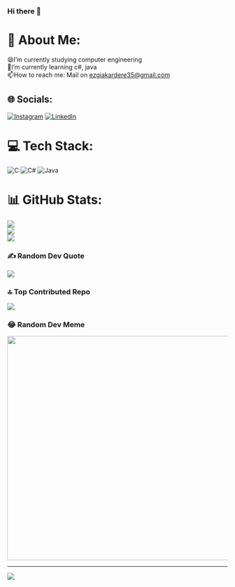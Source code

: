 ### Hi there 👋
# 💫 About Me:
😄I’m currently studying computer engineering<br>
🌱I’m currently learning c#, java<br>
📫How to reach me: Mail on ezgiakardere35@gmail.com


## 🌐 Socials:
[![Instagram](https://img.shields.io/badge/Instagram-%23E4405F.svg?logo=Instagram&logoColor=white)](https://instagram.com/https://www.instagram.com/ezgi.akardere/) [![LinkedIn](https://img.shields.io/badge/LinkedIn-%230077B5.svg?logo=linkedin&logoColor=white)](https://linkedin.com/in/https://tr.linkedin.com/in/ezgi-akardere-95a094224) 

# 💻 Tech Stack:
![C](https://img.shields.io/badge/c-%2300599C.svg?style=for-the-badge&logo=c&logoColor=white) ![C#](https://img.shields.io/badge/c%23-%23239120.svg?style=for-the-badge&logo=c-sharp&logoColor=white) ![Java](https://img.shields.io/badge/java-%23ED8B00.svg?style=for-the-badge&logo=java&logoColor=white)
# 📊 GitHub Stats:
![](https://github-readme-stats.vercel.app/api?username=ezgiakardere&theme=synthwave&hide_border=false&include_all_commits=false&count_private=false)<br/>
![](https://github-readme-streak-stats.herokuapp.com/?user=ezgiakardere&theme=synthwave&hide_border=false)<br/>
![](https://github-readme-stats.vercel.app/api/top-langs/?username=ezgiakardere&theme=synthwave&hide_border=false&include_all_commits=false&count_private=false&layout=compact)

### ✍️ Random Dev Quote
![](https://quotes-github-readme.vercel.app/api?type=horizontal&theme=radical)

### 🔝 Top Contributed Repo
![](https://github-contributor-stats.vercel.app/api?username=ezgiakardere&limit=5&theme=dracula&combine_all_yearly_contributions=true)

### 😂 Random Dev Meme
<img src="https://rm.up.railway.app/" width="512px"/>

---
[![](https://visitcount.itsvg.in/api?id=ezgiakardere&icon=9&color=10)](https://visitcount.itsvg.in)

